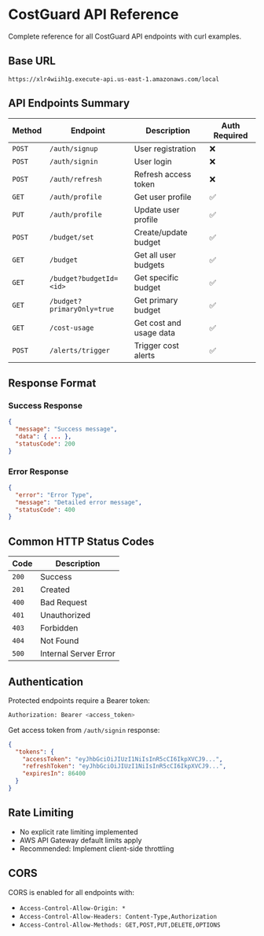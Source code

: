 # CostGuard API Reference

Complete reference for all CostGuard API endpoints with curl examples.

## Base URL
```
https://xlr4wiih1g.execute-api.us-east-1.amazonaws.com/local
```

## API Endpoints Summary

| Method | Endpoint | Description | Auth Required |
|--------|----------|-------------|---------------|
| `POST` | `/auth/signup` | User registration | ❌ |
| `POST` | `/auth/signin` | User login | ❌ |
| `POST` | `/auth/refresh` | Refresh access token | ❌ |
| `GET` | `/auth/profile` | Get user profile | ✅ |
| `PUT` | `/auth/profile` | Update user profile | ✅ |
| `POST` | `/budget/set` | Create/update budget | ✅ |
| `GET` | `/budget` | Get all user budgets | ✅ |
| `GET` | `/budget?budgetId=<id>` | Get specific budget | ✅ |
| `GET` | `/budget?primaryOnly=true` | Get primary budget | ✅ |
| `GET` | `/cost-usage` | Get cost and usage data | ✅ |
| `POST` | `/alerts/trigger` | Trigger cost alerts | ✅ |

## Response Format

### Success Response
```json
{
  "message": "Success message",
  "data": { ... },
  "statusCode": 200
}
```

### Error Response
```json
{
  "error": "Error Type",
  "message": "Detailed error message",
  "statusCode": 400
}
```

## Common HTTP Status Codes

| Code | Description |
|------|-------------|
| `200` | Success |
| `201` | Created |
| `400` | Bad Request |
| `401` | Unauthorized |
| `403` | Forbidden |
| `404` | Not Found |
| `500` | Internal Server Error |

## Authentication

Protected endpoints require a Bearer token:
```bash
Authorization: Bearer <access_token>
```

Get access token from `/auth/signin` response:
```json
{
  "tokens": {
    "accessToken": "eyJhbGciOiJIUzI1NiIsInR5cCI6IkpXVCJ9...",
    "refreshToken": "eyJhbGciOiJIUzI1NiIsInR5cCI6IkpXVCJ9...",
    "expiresIn": 86400
  }
}
```

## Rate Limiting

- No explicit rate limiting implemented
- AWS API Gateway default limits apply
- Recommended: Implement client-side throttling

## CORS

CORS is enabled for all endpoints with:
- `Access-Control-Allow-Origin: *`
- `Access-Control-Allow-Headers: Content-Type,Authorization`
- `Access-Control-Allow-Methods: GET,POST,PUT,DELETE,OPTIONS`
